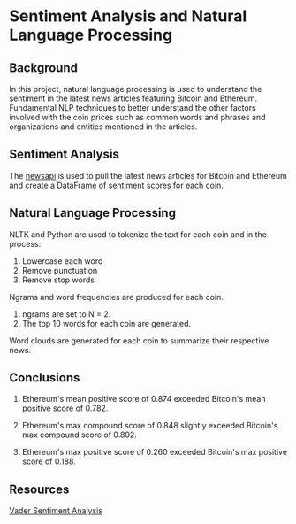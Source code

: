# Sentiment Analysis and Natural Language Processing

## Background

In this project, natural language processing is used to understand the sentiment in the latest news articles featuring Bitcoin and Ethereum. Fundamental NLP techniques to better understand the other factors involved with the coin prices such as common words and phrases and organizations and entities mentioned in the articles.


## Sentiment Analysis

The [newsapi](https://newsapi.org/) is used to pull the latest news articles for Bitcoin and Ethereum and create a DataFrame of sentiment scores for each coin.


## Natural Language Processing

NLTK and Python are used to tokenize the text for each coin and in the process:

1. Lowercase each word
2. Remove punctuation
3. Remove stop words

Ngrams and word frequencies are produced for each coin.

1. ngrams are set to N = 2.
2. The top 10 words for each coin are generated.

Word clouds are generated for each coin to summarize their respective news.

## Conclusions

1. Ethereum's mean positive score of 0.874 exceeded Bitcoin's mean positive score of 0.782.

2. Ethereum's max compound score of 0.848 slightly exceeded Bitcoin's max compound score of 0.802.

3. Ethereum's max positive score of 0.260 exceeded Bitcoin's max positive score of 0.188.

## Resources

[Vader Sentiment Analysis](http://www.nltk.org/howto/sentiment.html)